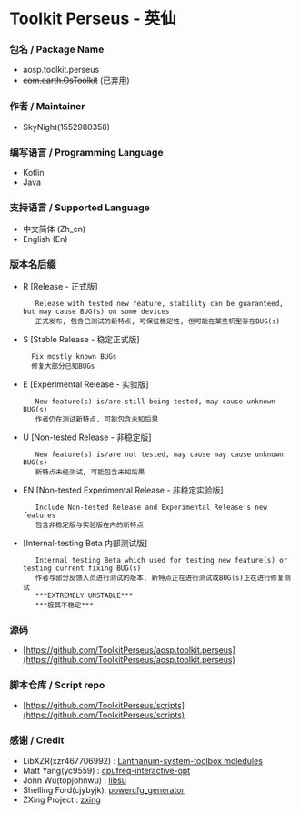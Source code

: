 # Toolkit Perseus - 英仙
### 包名 / Package Name
- aosp.toolkit.perseus
- ~~com.earth.OsToolkit~~ (已弃用)
### 作者 / Maintainer
- SkyNight(1552980358)
### 编写语言 / Programming Language
- Kotlin
- Java
### 支持语言 / Supported Language
- 中文简体  (Zh_cn)
- English   (En)
### 版本名后缀
- R [Release - 正式版]
   ```
      Release with tested new feature, stability can be guaranteed, but may cause BUG(s) on some devices
      正式发布, 包含已测试的新特点, 可保证稳定性, 但可能在某些机型存在BUG(s)
   ```
- S [Stable Release - 稳定正式版]
  ```
    Fix mostly known BUGs
    修复大部分已知BUGs
  ```
- E [Experimental Release - 实验版]
  ```
     New feature(s) is/are still being tested, may cause unknown BUG(s)
     作者仍在测试新特点, 可能包含未知后果
  ```
- U [Non-tested Release - 非稳定版]
  ```
     New feature(s) is/are not tested, may cause may cause unknown BUG(s)
     新特点未经测试, 可能包含未知后果
  ```
- EN [Non-tested Experimental Release - 非稳定实验版]
  ```
     Include Non-tested Release and Experimental Release's new features
     包含非稳定版与实验版在内的新特点
  ```
- [Internal-testing Beta 内部测试版]
   ```
      Internal testing Beta which used for testing new feature(s) or testing current fixing BUG(s)
      作者与部分反馈人员进行测试的版本, 新特点正在进行测试或BUG(s)正在进行修复测试
      ***EXTREMELY UNSTABLE***
      ***极其不稳定***
   ```
### 源码
- [https://github.com/ToolkitPerseus/aosp.toolkit.perseus](https://github.com/ToolkitPerseus/aosp.toolkit.perseus)
### 脚本仓库 / Script repo
- [https://github.com/ToolkitPerseus/scripts](https://github.com/ToolkitPerseus/scripts)
### 感谢 / Credit
- LibXZR(xzr467706992)  : [Lanthanum-system-toolbox moledules](https://github.com/Lanthanum-system-toolbox-v2/Modules)
- Matt Yang(yc9559)     : [cpufreq-interactive-opt](https://github.com/yc9559/cpufreq-interactive-opt)
- John Wu(topjohnwu)    : [libsu](https://github.com/topjohnwu/libsu)
- Shelling Ford(cjybyjk): [powercfg_generator](https://github.com/cjybyjk/powercfg_generator)
- ZXing Project         : [zxing](https://github.com/zxing/zxing)
